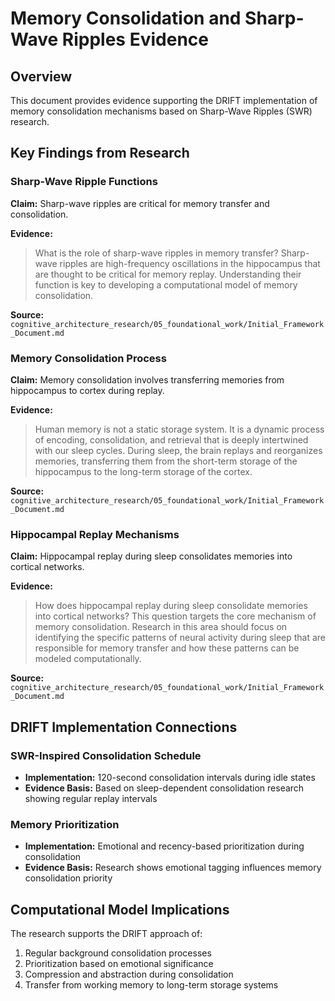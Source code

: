 # Memory Consolidation and Sharp-Wave Ripples Evidence

## Overview
This document provides evidence supporting the DRIFT implementation of memory consolidation mechanisms based on Sharp-Wave Ripples (SWR) research.

## Key Findings from Research

### Sharp-Wave Ripple Functions
**Claim:** Sharp-wave ripples are critical for memory transfer and consolidation.

**Evidence:**
> What is the role of sharp-wave ripples in memory transfer? Sharp-wave ripples are high-frequency oscillations in the hippocampus that are thought to be critical for memory replay. Understanding their function is key to developing a computational model of memory consolidation.

**Source:** `cognitive_architecture_research/05_foundational_work/Initial_Framework_Document.md`

### Memory Consolidation Process
**Claim:** Memory consolidation involves transferring memories from hippocampus to cortex during replay.

**Evidence:**
> Human memory is not a static storage system. It is a dynamic process of encoding, consolidation, and retrieval that is deeply intertwined with our sleep cycles. During sleep, the brain replays and reorganizes memories, transferring them from the short-term storage of the hippocampus to the long-term storage of the cortex.

**Source:** `cognitive_architecture_research/05_foundational_work/Initial_Framework_Document.md`

### Hippocampal Replay Mechanisms
**Claim:** Hippocampal replay during sleep consolidates memories into cortical networks.

**Evidence:**
> How does hippocampal replay during sleep consolidate memories into cortical networks? This question targets the core mechanism of memory consolidation. Research in this area should focus on identifying the specific patterns of neural activity during sleep that are responsible for memory transfer and how these patterns can be modeled computationally.

**Source:** `cognitive_architecture_research/05_foundational_work/Initial_Framework_Document.md`

## DRIFT Implementation Connections

### SWR-Inspired Consolidation Schedule
- **Implementation:** 120-second consolidation intervals during idle states
- **Evidence Basis:** Based on sleep-dependent consolidation research showing regular replay intervals

### Memory Prioritization
- **Implementation:** Emotional and recency-based prioritization during consolidation
- **Evidence Basis:** Research shows emotional tagging influences memory consolidation priority

## Computational Model Implications

The research supports the DRIFT approach of:
1. Regular background consolidation processes
2. Prioritization based on emotional significance
3. Compression and abstraction during consolidation
4. Transfer from working memory to long-term storage systems